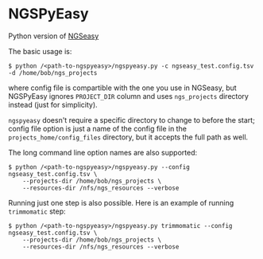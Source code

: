 # NGSPyEasy
Python version of [NGSeasy](https://github.com/KHP-Informatics/ngseasy)

The basic usage is: 
```
$ python /<path-to-ngspyeasy>/ngspyeasy.py -c ngseasy_test.config.tsv -d /home/bob/ngs_projects
```
where config file is compartible with the one you use in NGSeasy, but NGSPyEasy ignores `PROJECT_DIR` column and uses `ngs_projects` directory instead (just for simplicity). 

`ngspyeasy` doesn't require a specific directory to change to before the start; config file option is just a name of the config file in the `projects_home/config_files` directory, but it accepts the full path as well.

The long command line option names are also supported:
```
$ python /<path-to-ngspyeasy>/ngspyeasy.py --config ngseasy_test.config.tsv \
    --projects-dir /home/bob/ngs_projects \
    --resources-dir /nfs/ngs_resources --verbose
```

Running just one step is also possible. Here is an example of running `trimmomatic` step:
```
$ python /<path-to-ngspyeasy>/ngspyeasy.py trimmomatic --config ngseasy_test.config.tsv \
    --projects-dir /home/bob/ngs_projects \
    --resources-dir /nfs/ngs_resources --verbose
```

